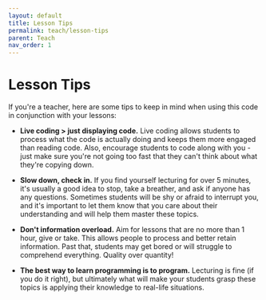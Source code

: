 ```yaml
---
layout: default
title: Lesson Tips
permalink: teach/lesson-tips
parent: Teach
nav_order: 1
---
```


# Lesson Tips
If you're a teacher, here are some tips to keep in mind when using this code in conjunction with your lessons:

* **Live coding > just displaying code.** Live coding allows students to process what the code is actually 
doing and keeps them more engaged than reading code. Also, encourage students to code along with you - just 
make sure you're not going too fast that they can't think about what they're copying down.

* **Slow down, check in.** If you find yourself lecturing for over 5 minutes, it's usually a good idea to 
stop, take a breather, and ask if anyone has any questions. Sometimes students will be shy or afraid to 
interrupt you, and it's important to let them know that you care about their understanding and will help them 
master these topics.

* **Don't information overload.** Aim for lessons that are no more than 1 hour, give or take. This allows 
people to process and better retain information. Past that, students may get bored or will struggle to 
comprehend everything. Quality over quantity!

* **The best way to learn programming is to program.** Lecturing is fine (if you do it right), but ultimately 
what will make your students grasp these topics is applying their knowledge to real-life situations.